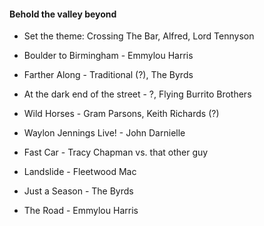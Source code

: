 #### Behold the valley beyond
- Set the theme: Crossing The Bar, Alfred, Lord Tennyson

- Boulder to Birmingham - Emmylou Harris  
- Farther Along - Traditional (?), The Byrds  
- At the dark end of the street - ?, Flying Burrito Brothers  
- Wild Horses - Gram Parsons, Keith Richards (?)  
- Waylon Jennings Live! - John Darnielle  
- Fast Car - Tracy Chapman vs. that other guy  
- Landslide - Fleetwood Mac  
- Just a Season - The Byrds  
- The Road - Emmylou Harris  